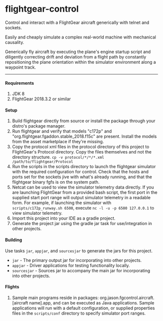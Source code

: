 # flightgear-control
Control and interact with a FlightGear aircraft generically with telnet and sockets. 

Easily and cheaply simulate a complex real-world machine with mechanical causality.

Generically fly aircraft by executing the plane's engine startup script and diligently correcting drift and deviation from a flight path by constantly repositioning the plane orientation within the simulator environment along a waypoint track. 

----

#### Requirements ####
1. JDK 8
1. FlightGear 2018.3.2 or similar

#### Setup ####

1. Build flightgear directly from source or install the package through your distro's package manager.
1. Run flightgear and verify that models "c172p" and "org.flightgear.fgaddon.stable_2018.f15c" are present. Install the models from the asset marketplace if they're missing.
1. Copy the protocol xml files in the protocol directory of this project to FlightGear's Protocol directory. Copy the files themselves and not the directory structure. 
    `cp -v protocol/*/*/*.xml /path/to/flightgear/Protocol`
1. Run the scripts in the scripts directory to launch the flightgear simulator with the required configuration for control. Check that the hosts and ports set for the sockets jive with what's already running, and that the flightgear binary fgfs is on the system path.
1. Netcat can be used to view the simulator telemetry data directly. If you are launching FlightGear from a provided bash script, the first port in the supplied start port range will output simulator telemetry in a readable form. For example, if launching the simulator with `scripts/c172p_runway.sh 6500`, execute `nc -l -u -p 6500 127.0.0.1` to view simulator telemetry.
1. Import this project into your IDE as a gradle project.
1. Generate the project jar using the gradle jar task for use/integration in other projects. 

#### Building ####
Use tasks `jar`, `appjar`, and `sourcesjar` to generate the jars for this project.
* `jar` - The primary output jar for incorporating into other projects.
* `appjar` - Driver applications for testing functionality locally.
* `sourcesjar` - Sources jar to accompany the main jar for incorporating into other projects.

#### Flights ####

1. Sample main programs reside in packages: org.jason.fgcontrol.aircraft.[aircraft name].app, and can be executed as Java applications. Sample applications will run with a default configuration, or supplied properties files in the `scripts/conf` directory to specify simulator port ranges. 

